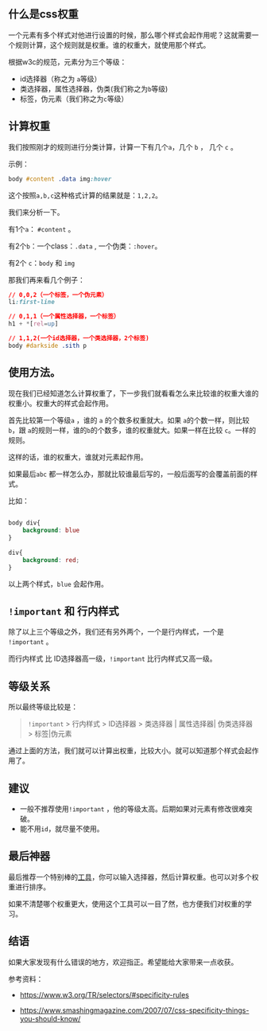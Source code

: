 ## 什么是css权重

一个元素有多个样式对他进行设置的时候，那么哪个样式会起作用呢？这就需要一个规则计算，这个规则就是权重。谁的权重大，就使用那个样式。

 


根据w3c的规范，元素分为三个等级：

+ id选择器（称之为 `a`等级）
+ 类选择器，属性选择器，伪类(我们称之为`b`等级)
+ 标签，伪元素（我们称之为`c`等级）


## 计算权重


我们按照刚才的规则进行分类计算，计算一下有几个`a`，几个 `b` ， 几个 `c` 。


 示例：

```css
body #content .data img:hover
```

这个按照`a,b,c`这种格式计算的结果就是：`1,2,2`。

我们来分析一下。

有1个`a`： `#content` 。

有2个`b`：一个class：`.data` , 一个伪类：`:hover`。

有2个 `c`：`body` 和 `img`

 

那我们再来看几个例子：

```css
// 0,0,2（一个标签，一个伪元素）
li:first-line
```

```css
// 0,1,1（一个属性选择器，一个标签）
h1 + *[rel=up]
```

 

```css
// 1,1,2(一个id选择器，一个类选择器，2个标签)
body #darkside .sith p
```

 

## 使用方法。

 现在我们已经知道怎么计算权重了，下一步我们就看看怎么来比较谁的权重大谁的权重小。权重大的样式会起作用。

首先比较第一个等级`a` ，谁的 `a` 的个数多权重就大。如果 `a`的个数一样，则比较 `b`，跟 `a`的规则一样，谁的`b`的个数多，谁的权重就大。如果一样在比较 `c`。一样的规则。

这样的话，谁的权重大，谁就对元素起作用。


如果最后`abc` 都一样怎么办，那就比较谁最后写的，一般后面写的会覆盖前面的样式。

 

比如：

```css
 
body div{
    background: blue
}
 
div{
    background: red;
}
```

 

以上两个样式，`blue` 会起作用。


 ## `!important` 和 行内样式


除了以上三个等级之外，我们还有另外两个，一个是行内样式，一个是 `!important` 。

而行内样式 比 ID选择器高一级，`!important`  比行内样式又高一级。


 ## 等级关系

 

所以最终等级比较是：

> `!important` > 行内样式 > ID选择器 > 类选择器 | 属性选择器| 伪类选择器 > 标签|伪元素


 通过上面的方法，我们就可以计算出权重，比较大小。就可以知道那个样式会起作用了。


 ## 建议
 + 一般不推荐使用`!important` ，他的等级太高。后期如果对元素有修改很难突破。
 + 能不用`id`，就尽量不使用。


 ## 最后神器

最后推荐一个特别棒的[工具](https://specificity.keegan.st/)，你可以输入选择器，然后计算权重。也可以对多个权重进行排序。

如果不清楚哪个权重更大，使用这个工具可以一目了然，也方便我们对权重的学习。

 

## 结语

如果大家发现有什么错误的地方，欢迎指正。希望能给大家带来一点收获。


参考资料：

+ https://www.w3.org/TR/selectors/#specificity-rules

+ https://www.smashingmagazine.com/2007/07/css-specificity-things-you-should-know/